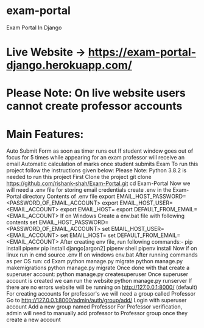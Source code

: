 # exam-portal
Exam Portal In Django
# Live Website -> https://exam-portal-django.herokuapp.com/
# Please Note: On live website users cannot create professor accounts
# Main Features:
Auto Submit Form as soon as timer runs out
If student window goes out of focus for 5 times while appearing for an exam professor will receive an email
Automatic calculation of marks once student submits Exam
To run this project follow the instructions given below:
Please Note: Python 3.8.2 is needed to run this project
First Clone the project
git clone https://github.com/rishank-shah/Exam-Portal.git
cd Exam-Portal
Now we will need a .env file for storing email credentials
create .env in the Exam-Portal directory
Contents of .env file
export EMAIL_HOST_PASSWORD=<PASSWORD_OF_EMAIL_ACCOUNT>
export EMAIL_HOST_USER=<EMAIL_ACCOUNT>
export EMAIL_HOST=<SMTP>
export DEFAULT_FROM_EMAIL=<EMAIL_ACCOUNT>
If on Windows
Create a env.bat file with following contents
set EMAIL_HOST_PASSWORD=<PASSWORD_OF_EMAIL_ACCOUNT>
set EMAIL_HOST_USER=<EMAIL_ACCOUNT>
set EMAIL_HOST=<SMTP>
set DEFAULT_FROM_EMAIL=<EMAIL_ACCOUNT>
After creating env file, run following commands:-
pip install pipenv
pip install django[argon2]
pipenv shell
pipenv install
Now if on linux run in cmd
source .env
If on windows
env.bat
After running commands as per OS run:
cd Exam
python manage.py migrate
python manage.py makemigrations
python manage.py migrate
Once done with that create a superuser account:
python manage.py createsuperuser
Once superuser account is created we can run the website
python manage.py runserver
If there are no errors website will be running on http://127.0.0.1:8000/ (default)
For creating accounts for professor's we will need a group called Professor
Go to http://127.0.0.1:8000/admin/auth/group/add/
Login with superuser account
Add a new group named Professor
For Professor verification, admin will need to manually add professor to Professor group once they create a new account
